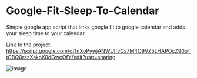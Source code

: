 # Google-Fit-Sleep-To-Calendar
Simple google app script that links google fit to google calendar and adds your sleep time to your calendar.

Link to the project: https://script.google.com/d/1nXoPywjANWUIfvCs7M4O9VZ5LHAPQcZ90oTtCBQ0rszXskoX0dGwcOfY/edit?usp=sharing 

![image](https://github.com/Noah13s/Google-Fit-Sleep-To-Calendar/assets/39467846/d2371e25-4612-40e5-be14-f89f79000032)
